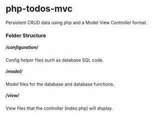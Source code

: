# php-todos-mvc
Persistent CRUD data using php and a Model View Controller format.

### Folder Structure

##### /configuration/
Config helper files such as database SQL code.

##### /model/
Model files for the database and database functions.

##### /view/
View files that the controller (index.php) will display.
